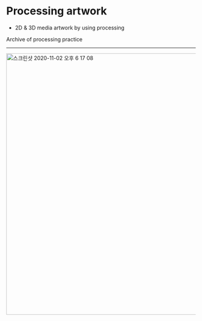 # Processing artwork


* 2D & 3D media artwork by using processing

Archive of processing practice


-------
<div>
<img width="697" alt="스크린샷 2020-11-02 오후 6 17 08" src="https://user-images.githubusercontent.com/41604678/97850859-ee19b100-1d37-11eb-877a-c66e3fd9fb67.png">
</div>
